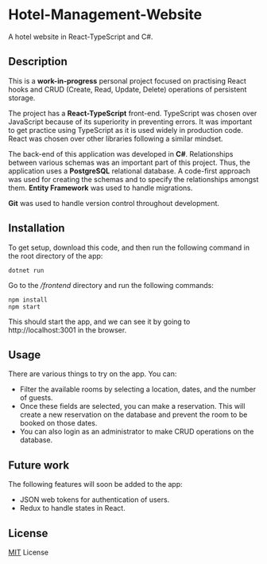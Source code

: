 # Hotel-Management-Website
A hotel website in React-TypeScript and C#.

## Description

This is a **work-in-progress** personal project focused on practising React hooks and CRUD (Create, Read, Update, Delete) operations of persistent storage.

The project has a **React-TypeScript** front-end. TypeScript was chosen over JavaScript because of its superiority in preventing errors. It was important to get practice using TypeScript as it is used widely in production code. React was chosen over other libraries following a similar mindset. 

The back-end of this application was developed in **C#**. Relationships between various schemas was an important part of this project. Thus, the application uses a **PostgreSQL** relational database. A code-first approach was used for creating the schemas and to specify the relationships amongst them. **Entity Framework** was used to handle migrations.

**Git** was used to handle version control throughout development.

## Installation

To get setup, download this code, and then run the following command in the root directory of the app:

    dotnet run

Go to the */frontend* directory and run the following commands:

    npm install
    npm start

This should start the app, and we can see it by going to http://localhost:3001 in the browser.

## Usage

There are various things to try on the app. You can:

* Filter the available rooms by selecting a location, dates, and the number of guests. 
* Once these fields are selected, you can make a reservation. This will create a new reservation on the database and prevent the room to be booked on those dates. 
* You can also login as an administrator to make CRUD operations on the database. 

## Future work
The following features will soon be added to the app:
* JSON web tokens for authentication of users. 
* Redux to handle states in React.

## License
[MIT](https://mit-license.org/) License


    

    



